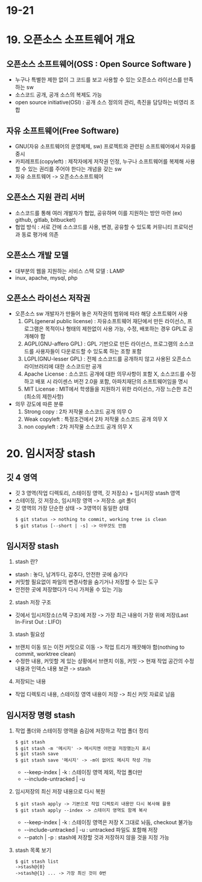 # 19-21
# 19. 오픈소스 소프트웨어 개요
## 오픈소스 소프트웨어(OSS : Open Source Software )
- 누구나 특별한 제한 없이 그 코드를 보고 사용할 수 있는 오픈소스 라이선스를 만족하는 sw
- 소스코드 공개, 공개 소스의 복제도 가능
- open source initiative(OSI) : 공개 소스 정의의 관리, 촉진을 담당하는 비영리 조합

## 자유 소프트웨어(Free Software)
- GNU(자유 소프트웨어의 운영체제, sw) 프로젝트와 관련된 소프트웨어에서 자유를 중시
- 카피레프트(copyleft) : 제작자에게 저작권 인정, 누구나 소프트웨어를 복제해 사용할 수 있는 권리를 주어야 한다는 개념을 갖는 sw
- 자유 소프트웨어 -> 오픈소스소프트웨어

## 오픈소스 지원 관리 서버
- 소스코드를 통해 여러 개발자가 협업, 공유하며 이를 지원하는 방안 마련 (ex) github, gitlab, bitbucket)
- 협업 방식 : 서로 간에 소스코드를 사용, 변경, 공유할 수 있도록 커뮤니티 프로덕션과 동료 평가에 의존

## 오픈소스 개발 모델
- 대부분의 웹을 지원하는 서비스 스택 모델 : LAMP
- inux, apache, mysql, php

## 오픈소스 라이선스 저작권 
- 오픈소스 sw 개발자가 만들어 놓은 저작권의 범위에 따라 해당 소프트웨어 사용
  1. GPL(general public license) : 자유소프트웨어 재단에서 만든 라이선스, 프로그램은 목적이나 형태의 제한없이 사용 가능, 수정, 배포하는 경우 GPL로 공개해야 함
  2. AGPL(GNU-affero GPL) : GPL 기반으로 만든 라이선스, 프로그램의 소스코드를 사용자들이 다운로드할 수 있도록 하는 조항 포함
  3. LGPL(GNU-lesser GPL) : 전체 소스코드를 공개하지 않고 사용된 오픈소스 라이브러리에 대한 소스코드만 공개
  4. Apache License : 소스코드 공개에 대한 의무사항이 포함 X, 소스코드를 수정하고 배포 시 라이센스 버전 2.0을 포함, 아파치재단의 소프트웨어임을 명시
  5. MIT License : MIT에서 학생들을 지원하기 위한 라이선스, 가장 느슨한 조건(최소의 제한사항)
- 의무 강도에 따른 분류
  1. Strong copy : 2차 저작물 소스코드 공개 의무 O
  2. Weak copyleft : 특정조건에서 2차 저작물 소스코드 공개 의무 X
  3. non copyleft : 2차 저작물 소스코드 공개 의무 X

# 20. 임시저장 stash
## 깃 4 영역 
- 깃 3 영역(작업 디렉토리, 스테이징 영역, 깃 저장소) + 임시저장 stash 영역
- 스테이징, 깃 저장소, 임시저장 영역 -> 저장소 .git 폴더
- 깃 영역의 가장 단순한 상태 -> 3영역이 동일한 상태
  ```
  $ git status -> nothing to commit, working tree is clean
  $ git status [--short | -s] -> 아무것도 안뜸
  ```

## 임시저장 stash
1. stash 란?
  - stash : 놓다, 남겨두다, 감추다, 안전한 곳에 숨기다
  - 커밋할 필요없이 파일의 변경사항을 숨기거나 저장할 수 있는 도구
  - 안전한 곳에 저장했다가 다시 가져올 수 있는 기능
2. stash 저장 구조
  - 깃에서 임시저장소(스택 구조)에 저장 -> 가장 최근 내용이 가장 위에 저장(Last In-First Out : LIFO)
3. stash 필요성
  - 브랜치 이동 또는 이전 커밋으로 이동 -> 작업 트리가 깨끗해야 함(nothing to commit, worktree clean)
  - 수정한 내용, 커밋할 게 있는 상황에서 브랜치 이동, 커밋 -> 현재 작업 공간의 수정 내용과 인덱스 내용 보관 -> stash
4. 저장되는 내용
  - 작업 디렉토리 내용, 스테이징 영역 내용이 저장 -> 최신 커밋 자료로 남음

## 임시저장 명령 stash

1. 작업 폴더와 스테이징 영역을 숨김에 저장하고 작업 폴더 정리
   ```
   $ git stash
   $ git stash -m '메시지' -> 메시지엔 어떤걸 저장했는지 표시
   $ git stash save
   $ git stash save '메시지' -> -m이 없어도 메시지 작성 가능
   ```
   - --keep-index | -k : 스테이징 영역 제외, 작업 폴더만
   - --include-untracked | -u

2. 임시저장의 최신 저장 내용으로 다시 복원
   ```
   $ git stash apply -> 기본으로 작업 디렉토리 내용만 다시 복사해 활용
   $ git stash apply --index -> 스테이지 영역도 함께 복사
   ```
   - --keep-index | -k : 스테이징 영역은 저장 X 그대로 놔둠, checkout 불가능
   - --include-untracked | -u : untracked 파일도 포함해 저장
   - --patch | -p : stash에 저장할 것과 저장하지 않을 것을 지정 가능
    
3. stash 목록 보기
   
   ```
   $ git stash list
   ->stash@{0}
   ->stash@{1} ... -> 가장 최신 것이 0번
   ```
   
